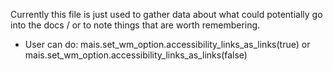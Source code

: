 



Currently this file is just used to gather data about what could potentially go into the docs / or
to note things that are worth remembering.



-
    User can do:
    mais.set_wm_option.accessibility_links_as_links(true)
    or
    mais.set_wm_option.accessibility_links_as_links(false)


